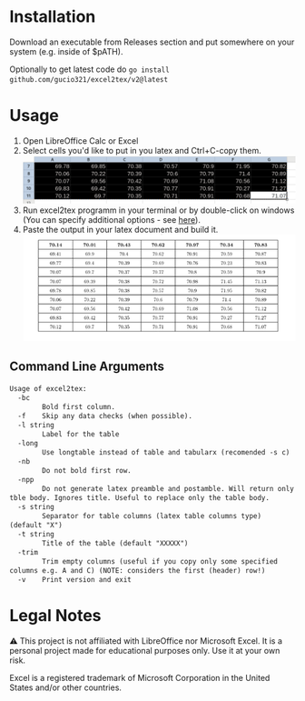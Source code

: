 # Installation

Download an executable from Releases section and put somewhere on your system (e.g. inside of $pATH).

Optionally to get latest code do `go install github.com/gucio321/excel2tex/v2@latest`

# Usage

1. Open LibreOffice Calc or Excel
2. Select cells you'd like to put in you latex and Ctrl+C-copy them.
![Select cells](./images/select-cells.png)
3. Run excel2tex programm in your terminal or by double-click on windows (You can specify additional options - see [here](#command-line-arguments)).
4. Paste the output in your latex document and build it.
![Paste in latex](./images/paste-in-latex.png)

## Command Line Arguments

```console
Usage of excel2tex:
  -bc
    	Bold first column.
  -f	Skip any data checks (when possible).
  -l string
    	Label for the table
  -long
    	Use longtable instead of table and tabularx (recomended -s c)
  -nb
    	Do not bold first row.
  -npp
    	Do not generate latex preamble and postamble. Will return only tble body. Ignores title. Useful to replace only the table body.
  -s string
    	Separator for table columns (latex table columns type) (default "X")
  -t string
    	Title of the table (default "XXXXX")
  -trim
    	Trim empty columns (useful if you copy only some specified columns e.g. A and C) (NOTE: considers the first (header) row!)
  -v	Print version and exit
```

# Legal Notes

:warning: This project is not affiliated with LibreOffice nor Microsoft Excel. It is a personal project made for educational purposes only. Use it at your own risk.

Excel is a registered trademark of Microsoft Corporation in the United States and/or other countries.
